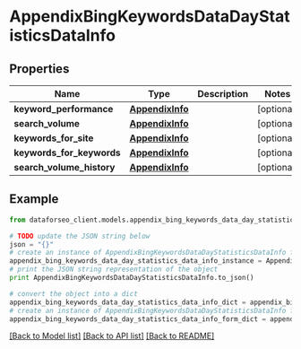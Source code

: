# AppendixBingKeywordsDataDayStatisticsDataInfo


## Properties

Name | Type | Description | Notes
------------ | ------------- | ------------- | -------------
**keyword_performance** | [**AppendixInfo**](AppendixInfo.md) |  | [optional] 
**search_volume** | [**AppendixInfo**](AppendixInfo.md) |  | [optional] 
**keywords_for_site** | [**AppendixInfo**](AppendixInfo.md) |  | [optional] 
**keywords_for_keywords** | [**AppendixInfo**](AppendixInfo.md) |  | [optional] 
**search_volume_history** | [**AppendixInfo**](AppendixInfo.md) |  | [optional] 

## Example

```python
from dataforseo_client.models.appendix_bing_keywords_data_day_statistics_data_info import AppendixBingKeywordsDataDayStatisticsDataInfo

# TODO update the JSON string below
json = "{}"
# create an instance of AppendixBingKeywordsDataDayStatisticsDataInfo from a JSON string
appendix_bing_keywords_data_day_statistics_data_info_instance = AppendixBingKeywordsDataDayStatisticsDataInfo.from_json(json)
# print the JSON string representation of the object
print AppendixBingKeywordsDataDayStatisticsDataInfo.to_json()

# convert the object into a dict
appendix_bing_keywords_data_day_statistics_data_info_dict = appendix_bing_keywords_data_day_statistics_data_info_instance.to_dict()
# create an instance of AppendixBingKeywordsDataDayStatisticsDataInfo from a dict
appendix_bing_keywords_data_day_statistics_data_info_form_dict = appendix_bing_keywords_data_day_statistics_data_info.from_dict(appendix_bing_keywords_data_day_statistics_data_info_dict)
```
[[Back to Model list]](../README.md#documentation-for-models) [[Back to API list]](../README.md#documentation-for-api-endpoints) [[Back to README]](../README.md)


